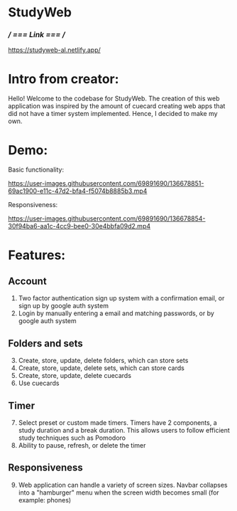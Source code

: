# StudyWeb

### **/* === Link === */**

https://studyweb-al.netlify.app/

# Intro from creator: 

Hello! Welcome to the codebase for StudyWeb. The creation of this web application was inspired by the amount of cuecard creating web apps that did not have a timer system implemented. Hence, I decided to make my own.

# Demo: 

Basic functionality:


https://user-images.githubusercontent.com/69891690/136678851-69ac1900-e11c-47d2-bfa4-f5074b8885b3.mp4


Responsiveness:


https://user-images.githubusercontent.com/69891690/136678854-30f94ba6-aa1c-4cc9-bee0-30e4bbfa09d2.mp4


# Features:

  ## Account

  1) Two factor authentication sign up system with a confirmation email, or sign up by google auth system
  2) Login by manually entering a email and matching passwords, or by google auth system

  ## Folders and sets
  3) Create, store, update, delete folders, which can store sets 
  4) Create, store, update, delete sets, which can store cards
  5) Create, store, update, delete cuecards
  6) Use cuecards
     
  ## Timer
  7) Select preset or custom made timers. Timers have 2 components, a study duration and a break duration. This allows users to follow efficient study techniques such as Pomodoro
  8) Ability to pause, refresh, or delete the timer 
  
  ## Responsiveness
  9) Web application can handle a variety of screen sizes. Navbar collapses into a "hamburger" menu when the screen width becomes small (for example: phones)
